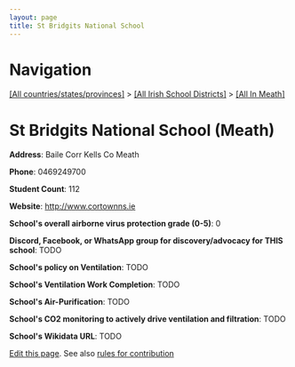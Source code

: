 ```yaml
---
layout: page
title: St Bridgits National School
---
```

# Navigation

[[All countries/states/provinces]](../../..) > [[All Irish School Districts]](../..) > [[All In Meath]](..)

# St Bridgits National School (Meath)

**Address**: Baile Corr Kells Co Meath

**Phone**: 0469249700

**Student Count**: 112

**Website**: <http://www.cortownns.ie>

**School's overall airborne virus protection grade (0-5)**: 0

**Discord, Facebook, or WhatsApp group for discovery/advocacy for THIS school**: TODO

**School's policy on Ventilation**: TODO

**School's Ventilation Work Completion**: TODO

**School's Air-Purification**: TODO

**School's CO2 monitoring to actively drive ventilation and filtration**: TODO

**School's Wikidata URL**: TODO


[Edit this page](https://github.com/ventilate-schools/Ireland/edit/main/./Meath/St_Bridgits_National_School.md). See also [rules for contribution](../../../contribution-rules/)